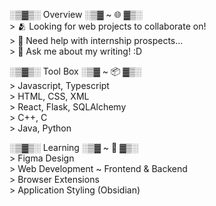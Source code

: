 ░▒▓▒░ Overview ░▒▓ ~ 🌐 ▓▒░         
\> 🫂 Looking for web projects to collaborate on!   
\> 📨 Need help with internship prospects...   
\> 📝 Ask me about my writing! :D     

░▒▓▒░ Tool Box ░▒▓ ~ 📦 ▓▒░       
\> Javascript, Typescript   
\> HTML, CSS, XML   
\> React, Flask, SQLAlchemy   
\> C++, C   
\> Java, Python   

░▒▓▒░ Learning ░▒▓ ~ 🌱 ▓▒░     
\> Figma Design        
\> Web Development ~ Frontend & Backend     
\> Browser Extensions    
\> Application Styling (Obsidian)     
